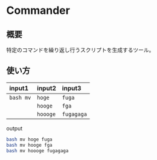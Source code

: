# Commander

## 概要
特定のコマンドを繰り返し行うスクリプトを生成するツール。


## 使い方

|input1|input2|input3|
|:--|:--|:--|
|`bash mv`|`hoge`|`fuga`|
||`hooge`|`fga`|
||`hoooge`|`fugagaga`|


output

```.bash
bash mv hoge fuga
bash mv hooge fga
bash mv hoooge fugagaga
```
